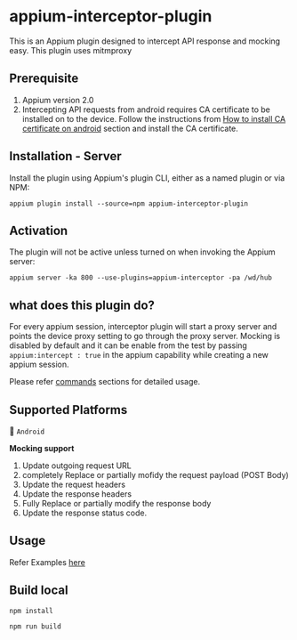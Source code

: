 # appium-interceptor-plugin

This is an Appium plugin designed to intercept API response and mocking easy.
This plugin uses mitmproxy

## Prerequisite

1. Appium version 2.0
2. Intercepting API requests from android requires CA certificate to be installed on to the device. Follow the instructions from [How to install CA certificate on android](./docs/certificate-installation.md) section and install the CA certificate.

## Installation - Server

Install the plugin using Appium's plugin CLI, either as a named plugin or via NPM:

```shell
appium plugin install --source=npm appium-interceptor-plugin
```

## Activation

The plugin will not be active unless turned on when invoking the Appium server:

`appium server -ka 800 --use-plugins=appium-interceptor -pa /wd/hub`

## what does this plugin do?

For every appium session, interceptor plugin will start a proxy server and points the device proxy setting to go through the proxy server. Mocking is disabled by default and it can be enable from the test by passing `appium:intercept : true` in the appium capability while creating a new appium session.

Please refer [commands](/docs/commands.md) sections for detailed usage.

## Supported Platforms

💚 `Android`

**Mocking support**

1. Update outgoing request URL
2. completely Replace or partially mofidy the request payload (POST Body)
3. Update the request headers
4. Update the response headers
5. Fully Replace or partially modify the response body
6. Update the response status code.

## Usage

Refer Examples [here](./test/plugin.spec.js)

## Build local

`npm install`

`npm run build`

